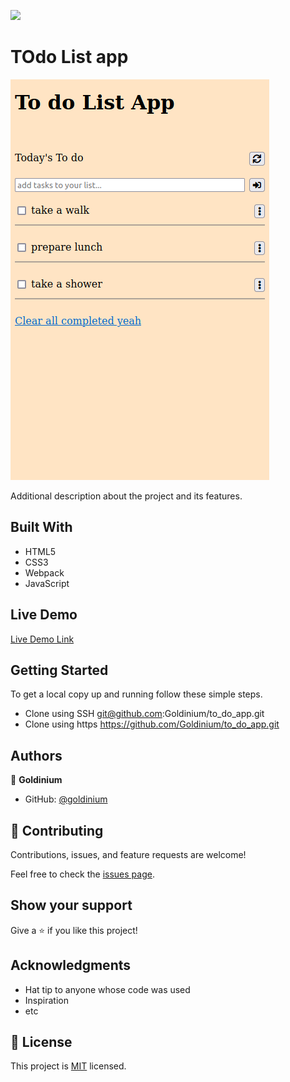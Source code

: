 ![](https://img.shields.io/badge/Microverse-blueviolet)

# TOdo List app

![screenshot](./app.png)

Additional description about the project and its features.

## Built With

- HTML5
- CSS3
- Webpack
- JavaScript

## Live Demo

[Live Demo Link](https://livedemo.com)


## Getting Started


To get a local copy up and running follow these simple steps.

- Clone using SSH git@github.com:Goldinium/to_do_app.git
- Clone using https https://github.com/Goldinium/to_do_app.git

## Authors

👤 **Goldinium**

- GitHub: [@goldinium](https://github.com/goldinium)


## 🤝 Contributing

Contributions, issues, and feature requests are welcome!

Feel free to check the [issues page](../../issues/).

## Show your support

Give a ⭐️ if you like this project!

## Acknowledgments

- Hat tip to anyone whose code was used
- Inspiration
- etc

## 📝 License

This project is [MIT](./MIT.md) licensed.
